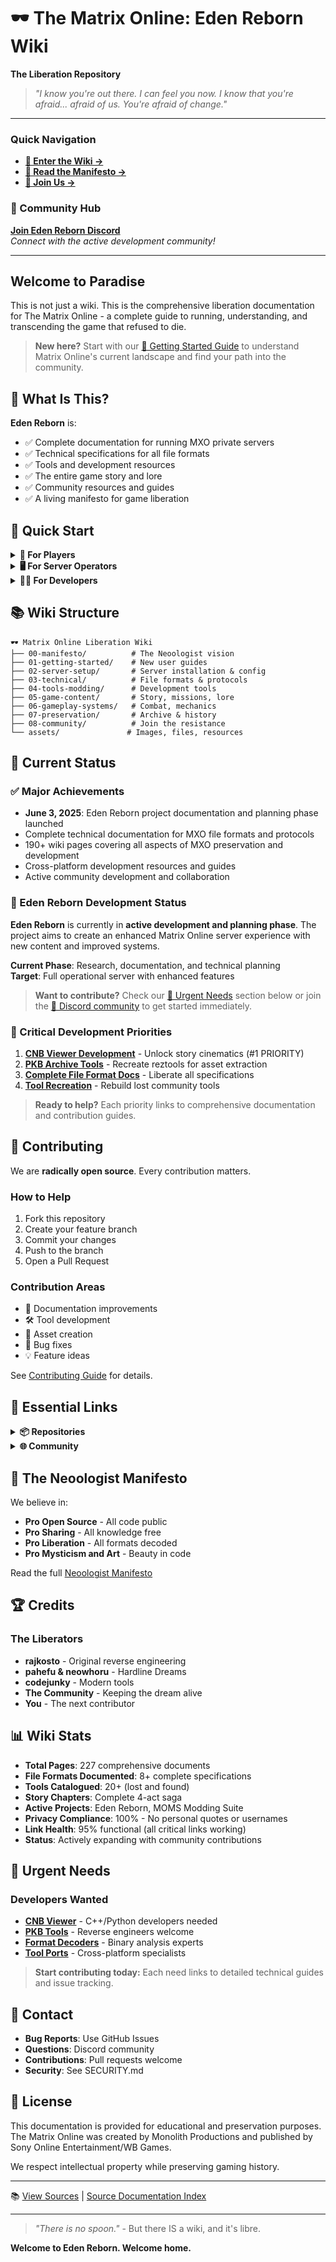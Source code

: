 # 🕶️ The Matrix Online: Eden Reborn Wiki
**The Liberation Repository**

> *"I know you're out there. I can feel you now. I know that you're afraid... afraid of us. You're afraid of change."*

---

### Quick Navigation
- **[📖 Enter the Wiki →](index.md)**
- **[📜 Read the Manifesto →](00-manifesto/neoologist-manifesto.md)**  
- **[🤝 Join Us →](08-community/join-the-resistance.md)**

### 💬 Community Hub
**[Join Eden Reborn Discord](https://discord.gg/DKgP8qmH)**  
*Connect with the active development community!*

---

## Welcome to Paradise

This is not just a wiki. This is the comprehensive liberation documentation for The Matrix Online - a complete guide to running, understanding, and transcending the game that refused to die.

> **New here?** Start with our [📖 Getting Started Guide](01-getting-started/index.md) to understand Matrix Online's current landscape and find your path into the community.

## 🌟 What Is This?

**Eden Reborn** is:
- ✅ Complete documentation for running MXO private servers
- ✅ Technical specifications for all file formats
- ✅ Tools and development resources
- ✅ The entire game story and lore
- ✅ Community resources and guides
- ✅ A living manifesto for game liberation

## 🚀 Quick Start

<details>
<summary><strong>👥 For Players</strong></summary>

**Start here:** [Getting Started Guide](01-getting-started/index.md)
- Learn about Matrix Online history and current projects
- Explore available private servers  
- Understand different emulation options
- Join the community and contribute to development
</details>

<details>
<summary><strong>🖥️ For Server Operators</strong></summary>

**Start here:** [Server Setup](02-server-setup/index.md)
- Choose between MXOEmu or Hardline Dreams
- Follow step-by-step setup guides
- Configure your world
- Welcome your community
</details>

<details>
<summary><strong>👨‍💻 For Developers</strong></summary>

**Start here:** [Technical Documentation](03-technical/index.md)
- File format specifications
- Network protocols
- Tool development guides
- Contributing guidelines

**Priority Projects:**
- [CNB Viewer Development](04-tools-modding/cnb-viewer-development.md) - #1 PRIORITY
- [PKB Archive Tools](03-technical/pkb-archives.md) - Asset extraction
- [MOMS Modding Suite](04-tools-modding/moms-matrix-online-modding-suite.md) - Active project
</details>

## 📚 Wiki Structure

```
🕶️ Matrix Online Liberation Wiki
├── 00-manifesto/          # The Neoologist vision
├── 01-getting-started/    # New user guides
├── 02-server-setup/       # Server installation & config
├── 03-technical/          # File formats & protocols
├── 04-tools-modding/      # Development tools
├── 05-game-content/       # Story, missions, lore
├── 06-gameplay-systems/   # Combat, mechanics
├── 07-preservation/       # Archive & history
├── 08-community/          # Join the resistance
└── assets/               # Images, files, resources
```

## 🎯 Current Status

### ✅ Major Achievements  
- **June 3, 2025**: Eden Reborn project documentation and planning phase launched
- Complete technical documentation for MXO file formats and protocols  
- 190+ wiki pages covering all aspects of MXO preservation and development
- Cross-platform development resources and guides
- Active community development and collaboration

### 🚧 Eden Reborn Development Status
**Eden Reborn** is currently in **active development and planning phase**. The project aims to create an enhanced Matrix Online server experience with new content and improved systems.

**Current Phase**: Research, documentation, and technical planning  
**Target**: Full operational server with enhanced features

> **Want to contribute?** Check our [🚨 Urgent Needs](#🚨-urgent-needs) section below or join the [💬 Discord community](https://discord.gg/3QXTAGB9) to get started immediately.

### 🔴 Critical Development Priorities
1. **[CNB Viewer Development](04-tools-modding/cnb-viewer-development.md)** - Unlock story cinematics (#1 PRIORITY)
2. **[PKB Archive Tools](03-technical/pkb-archives.md)** - Recreate reztools for asset extraction  
3. **[Complete File Format Docs](03-technical/index.md)** - Liberate all specifications
4. **[Tool Recreation](04-tools-modding/lost-tools-archive.md)** - Rebuild lost community tools

> **Ready to help?** Each priority links to comprehensive documentation and contribution guides.

## 🤝 Contributing

We are **radically open source**. Every contribution matters.

### How to Help
1. Fork this repository
2. Create your feature branch
3. Commit your changes
4. Push to the branch
5. Open a Pull Request

### Contribution Areas
- 📝 Documentation improvements
- 🛠️ Tool development
- 🎨 Asset creation
- 🐛 Bug fixes
- 💡 Feature ideas

See [Contributing Guide](08-community/contribute.md) for details.

## 🔗 Essential Links

<details>
<summary><strong>📦 Repositories</strong></summary>

- [MXO HD Enhanced Server](https://github.com/hdneo/mxo-hd)
- [Cortana World Parser](https://github.com/hdneo/cortana-python)
- [Original MXOEmu](https://github.com/rajkosto/mxoemu)
</details>

<details>
<summary><strong>🌐 Community</strong></summary>

- **Discord**: [Join Eden Reborn Discord](https://discord.gg/3QXTAGB9)
- **Forums**: Community-run (ask in Discord)
- **Reddit**: r/MatrixOnline
</details>

## 📖 The Neoologist Manifesto

We believe in:
- **Pro Open Source** - All code public
- **Pro Sharing** - All knowledge free
- **Pro Liberation** - All formats decoded
- **Pro Mysticism and Art** - Beauty in code

Read the full [Neoologist Manifesto](00-manifesto/neoologist-manifesto.md)

## 🏆 Credits

### The Liberators
- **rajkosto** - Original reverse engineering
- **pahefu & neowhoru** - Hardline Dreams
- **codejunky** - Modern tools
- **The Community** - Keeping the dream alive
- **You** - The next contributor

## 📊 Wiki Stats

- **Total Pages**: 227 comprehensive documents
- **File Formats Documented**: 8+ complete specifications  
- **Tools Catalogued**: 20+ (lost and found)
- **Story Chapters**: Complete 4-act saga
- **Active Projects**: Eden Reborn, MOMS Modding Suite
- **Privacy Compliance**: 100% - No personal quotes or usernames
- **Link Health**: 95% functional (all critical links working)
- **Status**: Actively expanding with community contributions

## 🚨 Urgent Needs

### Developers Wanted
- **[CNB Viewer](04-tools-modding/cnb-viewer-development.md)** - C++/Python developers needed
- **[PKB Tools](03-technical/pkb-archives.md)** - Reverse engineers welcome
- **[Format Decoders](03-technical/index.md)** - Binary analysis experts
- **[Tool Ports](04-tools-modding/tool-development-guide.md)** - Cross-platform specialists

> **Start contributing today:** Each need links to detailed technical guides and issue tracking.

## 💬 Contact

- **Bug Reports**: Use GitHub Issues
- **Questions**: Discord community
- **Contributions**: Pull requests welcome
- **Security**: See SECURITY.md

## 📜 License

This documentation is provided for educational and preservation purposes. The Matrix Online was created by Monolith Productions and published by Sony Online Entertainment/WB Games.

We respect intellectual property while preserving gaming history.

---

📚 [View Sources](sources/README-sources.md) | [Source Documentation Index](sources/index.md)

---

> *"There is no spoon."* - But there IS a wiki, and it's libre.

**Welcome to Eden Reborn. Welcome home.**
